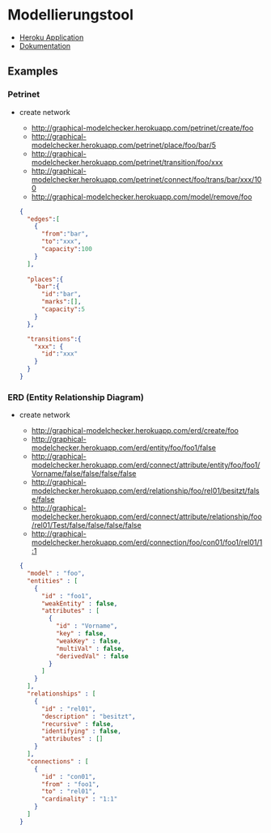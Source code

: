 # Modellierungstool

* [Heroku Application](http://graphical-modelchecker.herokuapp.com/)
* [Dokumentation](https://omueller54.github.io/Modeling)

## Examples

### Petrinet

* create network
    * http://graphical-modelchecker.herokuapp.com/petrinet/create/foo
    * http://graphical-modelchecker.herokuapp.com/petrinet/place/foo/bar/5
    * http://graphical-modelchecker.herokuapp.com/petrinet/transition/foo/xxx
    * http://graphical-modelchecker.herokuapp.com/petrinet/connect/foo/trans/bar/xxx/100
    * http://graphical-modelchecker.herokuapp.com/model/remove/foo
    
    ```json
    {
      "edges":[
        {
          "from":"bar",
          "to":"xxx",
          "capacity":100
        }
      ],
        
      "places":{
        "bar":{
          "id":"bar",
          "marks":[],
          "capacity":5
        }
      },

      "transitions":{
        "xxx": {
          "id":"xxx"
        }
      }
    }
    ```
    
### ERD (Entity Relationship Diagram)
* create network
    * http://graphical-modelchecker.herokuapp.com/erd/create/foo
    * http://graphical-modelchecker.herokuapp.com/erd/entity/foo/foo1/false
    * http://graphical-modelchecker.herokuapp.com/erd/connect/attribute/entity/foo/foo1/Vorname/false/false/false/false
    * http://graphical-modelchecker.herokuapp.com/erd/relationship/foo/rel01/besitzt/false/false
    * http://graphical-modelchecker.herokuapp.com/erd/connect/attribute/relationship/foo/rel01/Test/false/false/false/false
    * http://graphical-modelchecker.herokuapp.com/erd/connection/foo/con01/foo1/rel01/1:1
    
    ```json
    {
      "model" : "foo",
      "entities" : [
        {
          "id" : "foo1",
          "weakEntity" : false,
          "attributes" : [
            {
              "id" : "Vorname",
              "key" : false,
              "weakKey" : false,
              "multiVal" : false,
              "derivedVal" : false
            }
          ]
        }
      ],
      "relationships" : [
        {
          "id" : "rel01",
          "description" : "besitzt",
          "recursive" : false,
          "identifying" : false,
          "attributes" : []
        }
      ],
      "connections" : [
        {
          "id" : "con01",
          "from" : "foo1",
          "to" : "rel01",
          "cardinality" : "1:1"
        }
      ]
    }
    ```